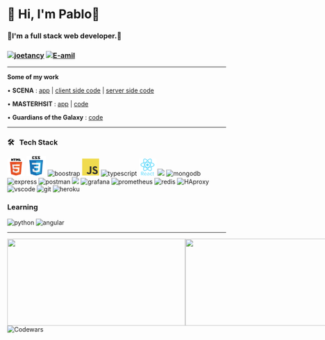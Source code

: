 <h1>🌻 Hi, I'm Pablo🌻 </h1>
<h3>🎈I'm a full stack web developer.🎈</h3>



<h3><a href="https://www.linkedin.com/in/pabloquintana19/" target="blank"><img align="center" src="https://noticon-static.tammolo.com/dgggcrkxq/image/upload/v1577931228/noticon/m7laxwx6s1m5thit9ldj.png" alt="joetancy" height="40" width="40" /></a>
<a href="mailto:pablo.quintana.dev@gmail.com" target="blank"><img align="center" src="https://noticon-static.tammolo.com/dgggcrkxq/image/upload/v1567061475/noticon/tnz5tvci1qdslmibbp14.png" alt="E-amil" height="40" width="40" /></a></h3>

<hr>

**Some of my work**

• **SCENA** : [app](https://scena.netlify.app/) | [client side code](https://github.com/clarapardo-ironhack/scena_client2) | [server side code](https://github.com/pabloquintanadev/SCENA_server)

• **MASTERHSIT** : [app](https://mastershit.herokuapp.com/) | [code](https://github.com/pabloquintanadev/Expectations-VS-Reality)  

• **Guardians of the Galaxy** :  [code](https://github.com/pabloquintanadev/GuardiansOfGalaxy_IronGame)


<hr>

### 🛠 &nbsp; Tech Stack

<img src="https://raw.githubusercontent.com/devicons/devicon/master/icons/html5/html5-original-wordmark.svg" alt="html5" width="40"> <img src="https://raw.githubusercontent.com/devicons/devicon/master/icons/css3/css3-original-wordmark.svg" alt="css3" width="45" height="45"/>  <img src="https://www.vectorlogo.zone/logos/getbootstrap/getbootstrap-icon.svg" alt="boostrap" width="40"> <img src="https://raw.githubusercontent.com/devicons/devicon/master/icons/javascript/javascript-original.svg" width="40"> <img src="https://noticon-static.tammolo.com/dgggcrkxq/image/upload/v1566913457/noticon/eh4d0dnic4n1neth3fui.png" alt="typescript" width="40">
<img src="https://raw.githubusercontent.com/devicons/devicon/master/icons/react/react-original-wordmark.svg" width=40> <img src="https://noticon-static.tammolo.com/dgggcrkxq/image/upload/v1566557264/noticon/eyhvbmh82nhdoydl4j2a.png" width="40"> 
<img src="https://www.vectorlogo.zone/logos/mongodb/mongodb-icon.svg" alt="mongodb" width="40">
<img src="https://www.samuelathanas.com/images/skills/backend/express.png" alt="express" width="40">
<img src="https://www.vectorlogo.zone/logos/getpostman/getpostman-icon.svg" alt="postman" width="40">  <img src="https://noticon-static.tammolo.com/dgggcrkxq/image/upload/v1566913255/noticon/xbroxmdmksvebf3v6v8v.gif" width="40"> 
<img src="https://noticon-static.tammolo.com/dgggcrkxq/image/upload/v1616658979/noticon/lcugxam6owivokgw1psc.png" alt="grafana" width="40"> 
<img src="https://noticon-static.tammolo.com/dgggcrkxq/image/upload/v1629972087/noticon/uhlx0ddln1ygz7kxhkjw.png" alt="prometheus" width="40"> 
<img src="https://noticon-static.tammolo.com/dgggcrkxq/image/upload/v1566913679/noticon/xlnsjihvjxllech0hawu.png" alt="redis" width="40">
<img src="https://noticon-static.tammolo.com/dgggcrkxq/image/upload/v1628559318/noticon/eneparpdl1ynsyaljpgb.png" alt="HAproxy" width="40"> 
<img src="https://www.vectorlogo.zone/logos/visualstudio_code/visualstudio_code-icon.svg" alt="vscode" width="40">
<img src="https://www.vectorlogo.zone/logos/git-scm/git-scm-icon.svg" alt="git" width="40"> 
<img src="https://www.vectorlogo.zone/logos/heroku/heroku-icon.svg" alt="heroku" width="40"> 


### Learning

<img src="https://noticon-static.tammolo.com/dgggcrkxq/image/upload/v1566791609/noticon/nen1y11gazeqhejw7nm1.png" alt="python" width="40"> <img src="https://noticon-static.tammolo.com/dgggcrkxq/image/upload/v1566557294/noticon/uadhcwuyrgxksewdvuyf.png" alt="angular" width="40">





<hr>

<div style="display: flex; flex-direction: row;">
 <img class="img" style="height:200px; width:410px" src="https://github-readme-stats.vercel.app/api?username=pabloquintanadev&show_icons=true&theme=radical" />
 <img class="img" style="height:200px; width:410px" src="https://github-readme-stats.vercel.app/api/top-langs/?username=pabloquintanadev&theme=radical&layout=compact" />
</div>

<img src="https://www.codewars.com/users/wablopilson/badges/large" alt="Codewars"/>

